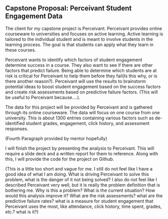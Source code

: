 ## **Capstone Proposal**: Perceivant Student Engagement Data

The client for my capstone project is Perceivant. Perceivant provides online courseware to universities and focuses on active learning. Active learning is tailored to the individual student and is meant to involve students in the learning process. The goal is that students can apply what they learn in these courses.

Perceivant wants to identify which factors of student engagement determine success in a course. They also want to see if there are other factors that predict failure. Being able to determine which students are at risk is critical for Perceivant to help them before they fail(Is this why, or is there another reason?). Perceivant will use the results to brainstorm potential ideas to boost student engagement based on the success factors and create risk assessments based on predictive failure factors. (This will be useful to Perceivant because....).

The data for this project will be provided by Perceivant and is gathered through its online courseware. The data will focus on one course from one university. This is about 1300 entries containing various factors such as de-identified student grades, engagement, click history, and assessment responses.

(Fourth Paragraph provided by mentor hopefully)

I will finish the project by presenting the analysis to Perceivant. This will require a slide deck and a written report for them to reference. Along with this, I will provide the code for the project on Github.

(This is a little too short and vague for me. I still do not feel like I have a good idea of what I am doing. What is driving Perceivant to solve this problem, what is the danger of it not being solved? I also do not feel like I described Perceivant very well, but it is really the problem definition that is bothering me. Why is this a problem? What is the current situation? How would this analysis improve it? What are the risk assessments? what are the predictive failure rates? what is a measure for student engagement that Perceivant uses the most, like attendance, click history, time spent, grades, etc.? what is it?)
